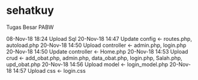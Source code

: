 # sehatkuy
Tugas Besar PABW

08-Nov-18 18:24 Upload Sql
20-Nov-18 14:47 Update config <- routes.php, autoload.php
20-Nov-18 14:50 Upload controller <- admin.php, login.php
20-Nov-18 14:50 Update controller <- Home.php
20-Nov-18 14:53 Upload crud <- add_obat.php, admin.php, data_obat.php, login.php, Salah.php, upd_obat.php
20-Nov-18 14:56 Upload model <- login_model.php
20-Nov-18 14:57 Upload css <- login.css
